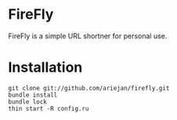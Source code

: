 # FireFly

FireFly is a simple URL shortner for personal use.

# Installation

    git clone git://github.com/ariejan/firefly.git
    bundle install
    bundle lock
    thin start -R config.ru
    